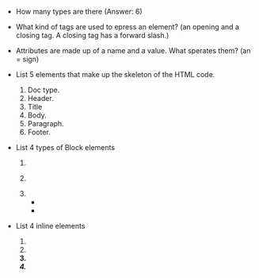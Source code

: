 * How many <h> types are there (Answer: 6)

* What kind of tags are used to epress an element? (an opening and a closing tag. A closing tag has a forward slash.)
* Attributes are made up of a name and a value.  What sperates them? (an = sign)
* List 5 elements that make up the skeleton of the HTML code.
  1. Doc type. 
  2. Header. 
  3. Title
  4. Body. 
  5. Paragraph. 
  6. Footer. 
* List 4 types of Block elements
  1. <h>
  2. <p>
  3. <ul>
  4. <li>
  
* List 4 inline elements
  1. <a>
  2. <b>
  3. <em>
  4. <img>  
